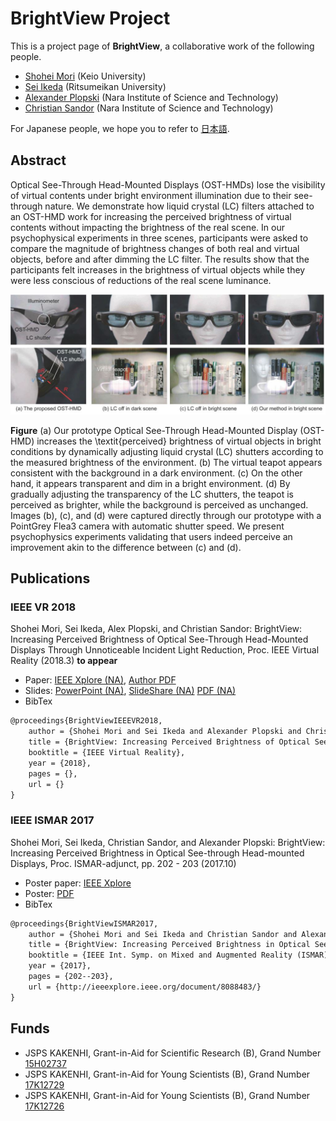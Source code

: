 # BrightView Project

This is a project page of **BrightView**, a collaborative work of the following people.

* [Shohei Mori](https://sites.google.com/view/smori/) (Keio University)
* [Sei Ikeda](https://sites.google.com/view/ikeda-sei/home) (Ritsumeikan University)
* [Alexander Plopski](http://imd.naist.jp/people/alexanderplopski/) (Nara Institute of Science and Technology)
* [Christian Sandor](http://imd.naist.jp/people/christiansandor/) (Nara Institute of Science and Technology)

For Japanese people, we hope you to refer to [日本語](./README_JP.md).

## Abstract

Optical See-Through Head-Mounted Displays (OST-HMDs) lose the visibility of virtual contents under bright environment illumination due to their see-through nature. We demonstrate how liquid crystal (LC) filters attached to an OST-HMD work for increasing the perceived brightness of virtual contents without impacting the brightness of the real scene. In our psychophysical experiments in three scenes, participants were asked to compare the magnitude of brightness changes of both real and virtual objects, before and after dimming the LC filter. The results show that the participants felt increases in the brightness of virtual objects while they were less conscious of reductions of the real scene luminance.

![teaser](./figs/teaser.jpg)

**Figure** (a) Our prototype Optical See-Through Head-Mounted Display (OST-HMD) increases the \textit{perceived} brightness of virtual objects in bright conditions by dynamically adjusting liquid crystal (LC) shutters according to the measured brightness of the environment. (b) The virtual teapot appears consistent with the background in a dark environment. (c) On the other hand, it appears transparent and dim in a bright environment. (d) By gradually adjusting the transparency of the LC shutters, the teapot is perceived as  brighter, while the background is perceived as unchanged. Images (b), (c), and (d) were captured directly through our prototype with a PointGrey Flea3 camera with automatic shutter speed. We present psychophysics experiments validating that users indeed perceive an improvement akin to the difference between (c) and (d).

## Publications
### IEEE VR 2018

Shohei Mori, Sei Ikeda, Alex Plopski, and Christian Sandor: BrightView: Increasing Perceived  Brightness of Optical See-Through Head-Mounted Displays Through Unnoticeable Incident Light Reduction, Proc. IEEE Virtual Reality (2018.3) **to appear**

* Paper: [IEEE Xplore (NA)](./), [Author PDF](./papers/vr2018/brightview-vr2018.pdf)
* Slides: [PowerPoint (NA)](./), [SlideShare (NA)](./) [PDF (NA)](./)
* BibTex
```tex
@proceedings{BrightViewIEEEVR2018,
	author = {Shohei Mori and Sei Ikeda and Alexander Plopski and Christian Sandor},
	title = {BrightView: Increasing Perceived Brightness of Optical See-Through Head-Mounted Displays Through Unnoticeable Incident Light Reduction},
	booktitle = {IEEE Virtual Reality},
	year = {2018},
	pages = {},
	url = {}
}
```

### IEEE ISMAR 2017

Shohei Mori, Sei Ikeda, Christian Sandor, and Alexander Plopski: BrightView: Increasing Perceived Brightness in Optical See-through Head-mounted Displays, Proc. ISMAR-adjunct, pp. 202 - 203 (2017.10)

* Poster paper: [IEEE Xplore](http://ieeexplore.ieee.org/document/8088483/)
* Poster: [PDF](./papers/ismar2017/poster_ismar2017.pdf)
* BibTex
```tex
@proceedings{BrightViewISMAR2017,
	author = {Shohei Mori and Sei Ikeda and Christian Sandor and Alexander Plopski},
	title = {BrightView: Increasing Perceived Brightness in Optical See-through Head-mounted Displays},
	booktitle = {IEEE Int. Symp. on Mixed and Augmented Reality (ISMAR)-Adjunct},
	year = {2017},
	pages = {202--203},
	url = {http://ieeexplore.ieee.org/document/8088483/}
}
```

## Funds
* JSPS KAKENHI, Grant-in-Aid for Scientific Research (B), Grand Number [15H02737](https://kaken.nii.ac.jp/en/grant/KAKENHI-PROJECT-15H02737/)
* JSPS KAKENHI, Grant-in-Aid for Young Scientists (B), Grand Number [17K12729](https://kaken.nii.ac.jp/en/grant/KAKENHI-PROJECT-17K12729/)
* JSPS KAKENHI, Grant-in-Aid for Young Scientists (B), Grand Number [17K12726](https://kaken.nii.ac.jp/en/grant/KAKENHI-PROJECT-17K12726/)